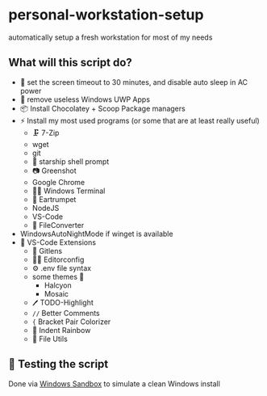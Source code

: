 # personal-workstation-setup
automatically setup a fresh workstation for most of my needs

## What will this script do?
- 🔌 set the screen timeout to 30 minutes, and disable auto sleep in AC power
- 🚯 remove useless Windows UWP Apps
- 📦 Install Chocolatey + Scoop Package managers
- ⚡ Install my most used programs (or some that are at least really useful)
  - 🗜️ 7-Zip
  - wget
  - git
  - 🚀 starship shell prompt
  - 📷 Greenshot
  - Google Chrome
  - 👨‍💻 Windows Terminal
  - 🎺 Eartrumpet
  - NodeJS
  - VS-Code
  - 💾 FileConverter
- WindowsAutoNightMode if winget is available
- 🧩 VS-Code Extensions
  - 🌳 Gitlens
  - 👨‍💻 Editorconfig
  - ⚙ .env file syntax
  - some themes 🎨
    - Halcyon
    - Mosaic
  - `🖊` TODO-Highlight
  - `//` Better Comments
  - `{` Bracket Pair Colorizer
  - 🌈 Indent Rainbow
  - 📎 File Utils

## 🧪 Testing the script
Done via [Windows Sandbox](https://techcommunity.microsoft.com/t5/windows-kernel-internals/windows-sandbox/ba-p/301849) to simulate a clean Windows install
